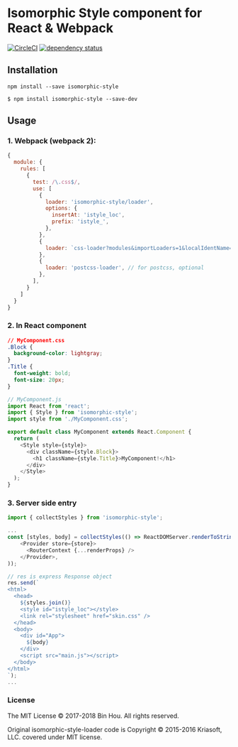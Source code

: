 # Isomorphic Style component for React & Webpack

[![CircleCI](https://circleci.com/gh/kouhin/isomorphic-style/tree/develop.svg?style=svg)](https://circleci.com/gh/kouhin/isomorphic-style/tree/develop)
[![dependency status](https://david-dm.org/kouhin/isomorphic-style.svg?style=flat-square)](https://david-dm.org/kouhin/isomorphic-style)

## Installation

```
npm install --save isomorphic-style
```

```
$ npm install isomorphic-style --save-dev
```

## Usage

### 1. Webpack (webpack 2):

```js
{
  module: {
    rules: [
      {
        test: /\.css$/,
        use: [
          {
            loader: 'isomorphic-style/loader',
            options: {
              insertAt: 'istyle_loc',
              prefix: 'istyle_',
            },
          },
          {
            loader: `css-loader?modules&importLoaders=1&localIdentName=${CSS_IDENT_NAME}`,
          },
          {
            loader: 'postcss-loader', // for postcss, optional
          },
        ],
      }
    ]
  }
}
```

### 2. In React component

```css
// MyComponent.css
.Block {
  background-color: lightgray;
}
.Title {
  font-weight: bold;
  font-size: 20px;
}
```

```javascript
// MyComponent.js
import React from 'react';
import { Style } from 'isomorphic-style';
import style from './MyComponent.css';

export default class MyComponent extends React.Component {
  return (
    <Style style={style}>
      <div className={style.Block}>
        <h1 className={style.Title}>MyComponent!</h1>
      </div>
    </Style>
  );
}
```

### 3. Server side entry

```javascript
import { collectStyles } from 'isomorphic-style';

...
const [styles, body] = collectStyles(() => ReactDOMServer.renderToString(
    <Provider store={store}>
      <RouterContext {...renderProps} />
    </Provider>,
));

// res is express Response object
res.send(`
<html>
  <head>
    ${styles.join()}
    <style id="istyle_loc"></style>
    <link rel="stylesheet" href="skin.css" />
  </head>
  <body>
    <div id="App">
      ${body}
    </div>
    <script src="main.js"></script>
  </body>
</html>
`);
...
```

### License

The MIT License © 2017-2018 Bin Hou. All rights reserved.

Original isomorphic-style-loader code is Copyright © 2015-2016 Kriasoft, LLC. covered under MIT license. 
